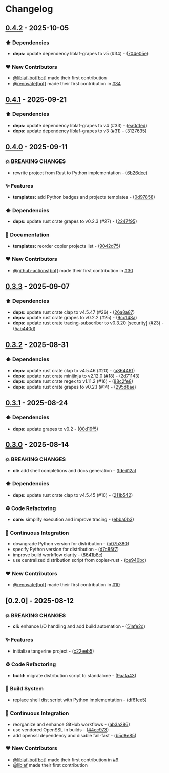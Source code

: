 # Changelog

## [0.4.2](https://github.com/liblaf/tangerine/compare/v0.4.1..v0.4.2) - 2025-10-05

### ⬆️ Dependencies

- **deps:** update dependency liblaf-grapes to v5 (#34) - ([704e05e](https://github.com/liblaf/tangerine/commit/704e05edd6fa36497856311ea9813f3c148f2a78))

### ❤️ New Contributors

- [@liblaf-bot[bot]](https://github.com/apps/liblaf-bot) made their first contribution
- [@renovate[bot]](https://github.com/apps/renovate) made their first contribution in [#34](https://github.com/liblaf/tangerine/pull/34)

## [0.4.1](https://github.com/liblaf/tangerine/compare/v0.4.0..v0.4.1) - 2025-09-21

### ⬆️ Dependencies

- **deps:** update dependency liblaf-grapes to v4 (#33) - ([ea0c1ed](https://github.com/liblaf/tangerine/commit/ea0c1edff81473807193ff3b4ad084fdbf460695))
- **deps:** update dependency liblaf-grapes to v3 (#31) - ([3127635](https://github.com/liblaf/tangerine/commit/312763512e6f13ead81087d76050c478098a84d9))

## [0.4.0](https://github.com/liblaf/tangerine/compare/v0.3.3..v0.4.0) - 2025-09-11

### 💥 BREAKING CHANGES

- rewrite project from Rust to Python implementation - ([6b26dce](https://github.com/liblaf/tangerine/commit/6b26dce458a9cc9356d33948388308e462f6b72b))

### ✨ Features

- **templates:** add Python badges and projects templates - ([0d97858](https://github.com/liblaf/tangerine/commit/0d97858467a605d24fd772bd1069c5c0713b4a92))

### ⬆️ Dependencies

- **deps:** update rust crate grapes to v0.2.3 (#27) - ([2247f95](https://github.com/liblaf/tangerine/commit/2247f958afba3eca6bfea2bd6f6c4e9a68415679))

### 📝 Documentation

- **templates:** reorder copier projects list - ([9042d75](https://github.com/liblaf/tangerine/commit/9042d750321d09f0ca4159bb95f86c9927b82584))

### ❤️ New Contributors

- [@github-actions[bot]](https://github.com/apps/github-actions) made their first contribution in [#30](https://github.com/liblaf/tangerine/pull/30)

## [0.3.3](https://github.com/liblaf/tangerine/compare/v0.3.2..v0.3.3) - 2025-09-07

### ⬆️ Dependencies

- **deps:** update rust crate clap to v4.5.47 (#26) - ([26a8a87](https://github.com/liblaf/tangerine/commit/26a8a87575d52280bec61f2d1466ddd3c27e7a94))
- **deps:** update rust crate grapes to v0.2.2 (#25) - ([9cc148a](https://github.com/liblaf/tangerine/commit/9cc148a29ba1e0d693075f687b83f919642e8f15))
- **deps:** update rust crate tracing-subscriber to v0.3.20 [security] (#23) - ([5ab440d](https://github.com/liblaf/tangerine/commit/5ab440de1a3ee19bca6678c83b1a74e5f273f4f0))

## [0.3.2](https://github.com/liblaf/tangerine/compare/v0.3.1..v0.3.2) - 2025-08-31

### ⬆️ Dependencies

- **deps:** update rust crate clap to v4.5.46 (#20) - ([a864461](https://github.com/liblaf/tangerine/commit/a86446129b3536bde6f5509315bd069154903244))
- **deps:** update rust crate minijinja to v2.12.0 (#18) - ([2d71143](https://github.com/liblaf/tangerine/commit/2d71143ed31c48476e13780a2f41b7dccacb1795))
- **deps:** update rust crate regex to v1.11.2 (#16) - ([88c2fe8](https://github.com/liblaf/tangerine/commit/88c2fe83d577a07ffe7d2a087d411128d859f210))
- **deps:** update rust crate grapes to v0.2.1 (#14) - ([295d8ae](https://github.com/liblaf/tangerine/commit/295d8ae42f3f756bccdb3eb54d28854b09de15cd))

## [0.3.1](https://github.com/liblaf/tangerine/compare/v0.3.0..v0.3.1) - 2025-08-24

### ⬆️ Dependencies

- **deps:** update grapes to v0.2 - ([00d19f5](https://github.com/liblaf/tangerine/commit/00d19f549cc861d6441c0a9e014f8572b1104e6b))

## [0.3.0](https://github.com/liblaf/tangerine/compare/v0.2.0..v0.3.0) - 2025-08-14

### 💥 BREAKING CHANGES

- **cli:** add shell completions and docs generation - ([fded12a](https://github.com/liblaf/tangerine/commit/fded12a6598c5b55533ff6aba0122ab8ae2a4424))

### ⬆️ Dependencies

- **deps:** update rust crate clap to v4.5.45 (#10) - ([211b542](https://github.com/liblaf/tangerine/commit/211b5429c2f0cff104626fb3f0a6acaa0bbc070a))

### ♻ Code Refactoring

- **core:** simplify execution and improve tracing - ([ebba0b3](https://github.com/liblaf/tangerine/commit/ebba0b31a8a52a3ea6aece490c81544064fa9d06))

### 🔧 Continuous Integration

- downgrade Python version for distribution - ([b07b380](https://github.com/liblaf/tangerine/commit/b07b3807319f0dac5565a261efb3babc53fca794))
- specify Python version for distribution - ([d7c85f7](https://github.com/liblaf/tangerine/commit/d7c85f767ad4461e764832a66e7c943ee63afb16))
- improve build workflow clarity - ([8641b8c](https://github.com/liblaf/tangerine/commit/8641b8c3836dd3385ea73d5b99f2cf57fba8ee8c))
- use centralized distribution script from copier-rust - ([be940bc](https://github.com/liblaf/tangerine/commit/be940bc8e47bf045cbcee8c321abae6af6ebc647))

### ❤️ New Contributors

- [@renovate[bot]](https://github.com/apps/renovate) made their first contribution in [#10](https://github.com/liblaf/tangerine/pull/10)

## [0.2.0] - 2025-08-12

### 💥 BREAKING CHANGES

- **cli:** enhance I/O handling and add build automation - ([51afe2d](https://github.com/liblaf/tangerine/commit/51afe2decbf56878ee34af69ac601df77691f41c))

### ✨ Features

- initialize tangerine project - ([c22eeb5](https://github.com/liblaf/tangerine/commit/c22eeb5325a840d46c48127c33d2e494e298261c))

### ♻ Code Refactoring

- **build:** migrate distribution script to standalone - ([9aafa43](https://github.com/liblaf/tangerine/commit/9aafa4396ecadf858232892d5a67a445343cd757))

### 👷 Build System

- replace shell dist script with Python implementation - ([df61ee5](https://github.com/liblaf/tangerine/commit/df61ee5c51bc843963c6da3c29dc1e9d6b486274))

### 🔧 Continuous Integration

- reorganize and enhance GitHub workflows - ([ab3a286](https://github.com/liblaf/tangerine/commit/ab3a286ed794f3d74c602b5073c5dac529576136))
- use vendored OpenSSL in builds - ([44ec973](https://github.com/liblaf/tangerine/commit/44ec973fbdd17a1c26e1937c8058e4300d6344d8))
- add openssl dependency and disable fail-fast - ([b5d8e85](https://github.com/liblaf/tangerine/commit/b5d8e85b9a8f16b5c527c5468b92d239d77f2f27))

### ❤️ New Contributors

- [@liblaf-bot[bot]](https://github.com/apps/liblaf-bot) made their first contribution in [#9](https://github.com/liblaf/tangerine/pull/9)
- [@liblaf](https://github.com/liblaf) made their first contribution
